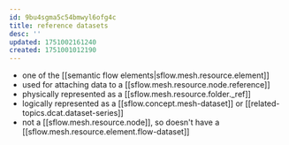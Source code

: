 ```yaml
---
id: 9bu4sgma5c54bmwyl6ofg4c
title: reference datasets
desc: ''
updated: 1751002161240
created: 1751001012190
---
```


- one of the [[semantic flow elements|sflow.mesh.resource.element]]
- used for attaching data to a [[sflow.mesh.resource.node.reference]]
- physically represented as a [[sflow.mesh.resource.folder._ref]]
- logically represented as a [[sflow.concept.mesh-dataset]] or [[related-topics.dcat.dataset-series]]
- not a [[sflow.mesh.resource.node]], so doesn't have a [[sflow.mesh.resource.element.flow-dataset]]